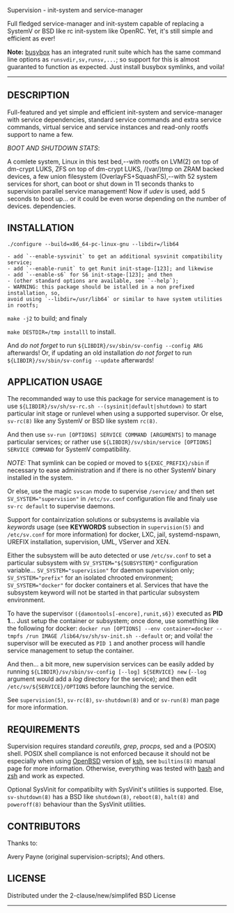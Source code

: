 Supervision - init-system and service-manager

Full fledged service-manager and init-system capable of replacing a SystemV or
BSD like rc init-system like OpenRC. Yet, it's still simple and efficient as ever!

**Note:** [busybox](http://www.busybox.net/) has an integrated runit suite which has
the same command line options as `runsvdir,sv,runsv,...`; so support for this is
almost guaranted to function as expected. Just install busybox symlinks, and voila!

---

DESCRIPTION
-----------

Full-featured and yet simple and efficient init-system and service-manager
with service dependencies, standard service commands and extra service commands,
virtual service and service instances and read-only rootfs support to name a few.

*BOOT AND SHUTDOWN STATS*:

A comlete system, Linux in this test bed,--with rootfs on LVM(2) on top of
dm-crypt LUKS, ZFS on top of dm-crypt LUKS, /(var/)tmp on ZRAM backed devices,
a few union filesystem (OverlayFS+SquashFS),--with 52 system services for short,
can boot or shut down in 11 seconds thanks to supervision parallel service
management! Now if _udev_ is used, add 5 seconds to boot up... or it could be
even worse depending on the number of devices.
dependencies.

INSTALLATION
------------

`./configure --build=x86_64-pc-linux-gnu --libdir=/lib64`

    - add `--enable-sysvinit` to get an additional sysvinit compatibility service;
    - add `--enable-runit` to get Runit init-stage-[123]; and likewise
    - add `--enable-s6` for S6 init-stage-[123]; and then
    - (other standard options are available, see `--help`);
    - WARNING: this package should be istalled in a non prefixed installation, so,
    avoid using `--libdir=/usr/lib64` or similar to have system utilities in rootfs;

`make -j2` to build; and finaly

`make DESTDIR=/tmp installl` to install.

And *do not forget* to run `${LIBDIR}/sv/sbin/sv-config --config ARG` afterwards!
Or, if updating an old installation *do not forget* to run
`${LIBDIR}/sv/sbin/sv-config --update` afterwards!

APPLICATION USAGE
-----------------

The recommanded way to use this package for service management is to use
`${LIBDIR}/sv/sh/sv-rc.sh --(sysinit|default|shutdown)` to start particular init
stage or runlevel when using a supported supervisor. Or else, `sv-rc(8)` like
any SystemV or BSD like system `rc(8)`.

And then use
`sv-run [OPTIONS] SERVICE COMMAND [ARGUMENTS]` to manage particular services;
or rather use `${LIBDIR}/sv/sbin/service [OPTIONS] SERVICE COMMAND` for
SystemV compatibility.

*NOTE:* That symlink can be copied or moved to `${EXEC_PREFIX}/sbin` if
necessary to ease administration and if there is no other SystemV binary
installed in the system.

Or else, use the magic `svscan` mode to supervise `/service/` and then
set `SV_SYSTEM="supervision"` in `/etc/sv.conf` configuration file and finaly use
`sv-rc default` to supervise daemons.

Support for containrization solutions or subsystems is available via _keywords_
usage (see __KEYWORDS__ subsection in `supervision(5)` and `/etc/sv.conf` for more
information) for docker, LXC, jail, systemd-nspawn, UREFIX installation,
supervision, UML, VServer and XEN.

Either the subsystem will be auto detected or use `/etc/sv.conf` to set a particular
subsystem with `SV_SYSTEM="${SUBSYSTEM}"` configuration variable...
`SV_SYSTEM="supervision"` for daemon supervision only;
`SV_SYSTEM="prefix"` for an isolated chrooted environment;
`SV_SYSTEM="docker"` for docker containers et al.
Services that have the subsystem keyword will not be started in that particular
subsystem environment.

To have the supervisor `({damontools[-encore],runit,s6})` executed as __PID 1__...
Just setup the container or subsystem; once done, use something like
the following for docker: `docker run [OPTIONS] --env container=docker --tmpfs /run
IMAGE /lib64/sv/sh/sv-init.sh --default` or; and voila! the supervisor will be executed
as `PID 1` and another process will handle service management to setup the container.

And then... a bit more, new supervision services can be easily added by
running `${LIBDIR}/sv/sbin/sv-config [--log] ${SERVICE} new` (`--log` argument
would add a *log* directory for the service); and then edit
`/etc/sv/${SERVICE}/OPTIONS` before launching the service.

See `supervision(5)`, `sv-rc(8)`, `sv-shutdown(8)` and or `sv-run(8)` man page
for more information.

REQUIREMENTS
------------

Supervision requires standard _coreutils_, _grep_, _procps_,
sed and a (POSIX) shell.
POSIX shell compliance is not enforced because it should not be especially when
using [OpenBSD](http://openbsd.org) version of [ksh](http://www.kornshell.com/),
see `builtins(8)` manual page for more information. Otherwise, everything was
tested with [bash](http://tiswww.case.edu/php/chet/bash/bashtop.html) and
[zsh](http://www.zsh.org/) and work as expected.

Optional SysVinit for compatibilty with SysVinit's utilities is supported.
Else, `sv-shutdown(8)` has a BSD like `shutdown(8)`, `reboot(8)`, `halt(8)` and
`poweroff(8)` behaviour than the SysVinit utilities.

CONTRIBUTORS
------------

Thanks to:

Avery Payne (original supervision-scripts);
And others.

LICENSE
-------

Distributed under the 2-clause/new/simplifed BSD License

---

[1]:https://gitlab.com/apayne/supervision-scripts
[2]:https://gitlab.com/tokiclover/bar-overlay
[3]:http://cr.yp.to/daemontools.html
[4]:http://untroubled.org/daemontools-encore/
[5]:http://smarden.org/runit/
[6]:http://www.skarnet.org/software/s6/
[7]:https://github.com/OpenRC/openrc
